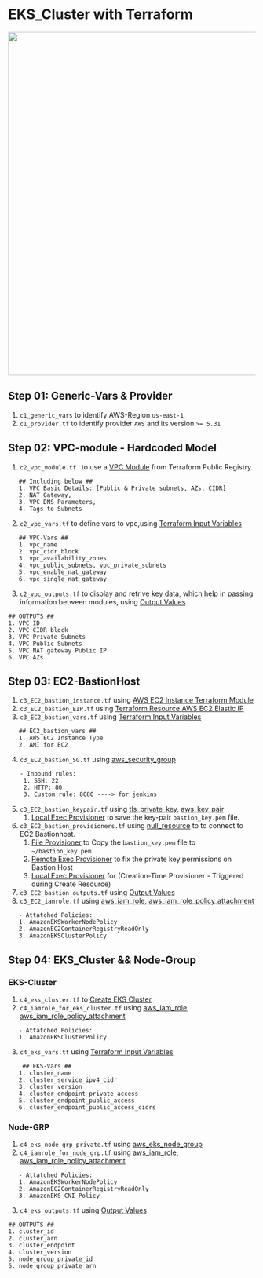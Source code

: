 # EKS_Cluster with Terraform

<img src="https://github.com/ZaynabMohammed/EKS_Cluster/blob/master/images/EKS-Resources.PNG" width="1100" height="700" >  

## Step 01: Generic-Vars & Provider
1. `c1_generic_vars` to identify AWS-Region `us-east-1`
2. `c1_provider.tf` to identify provider `AWS` and its version `>= 5.31`

## Step 02: VPC-module - Hardcoded Model
1. `c2_vpc_module.tf ` to use a [VPC Module](https://registry.terraform.io/modules/terraform-aws-modules/vpc/aws/latest) from Terraform Public Registry.  
```
   ## Including below ##
   1. VPC Basic Details: [Public & Private subnets, AZs, CIDR]
   2. NAT Gateway,
   3. VPC DNS Parameters,
   4. Tags to Subnets
```
2. `c2_vpc_vars.tf` to define vars to vpc,using [Terraform Input Variables](https://developer.hashicorp.com/terraform/language/values/variables)  
```
   ## VPC-Vars ##
   1. vpc_name
   2. vpc_cidr_block
   3. vpc_availability_zones
   4. vpc_public_subnets, vpc_private_subnets
   5. vpc_enable_nat_gateway
   6. vpc_single_nat_gateway
```
3. `c2_vpc_outputs.tf` to display and retrive key data, which help in passing information between modules, using [Output Values](https://developer.hashicorp.com/terraform/language/values/outputs)   
  ```
  ## OUTPUTS ##
  1. VPC ID
  2. VPC CIDR block
  3. VPC Private Subnets
  4. VPC Public Subnets
  5. VPC NAT gateway Public IP
  6. VPC AZs
   ```  
## Step 03: EC2-BastionHost
1. `c3_EC2_bastion_instance.tf` using [AWS EC2 Instance Terraform Module](https://registry.terraform.io/modules/terraform-aws-modules/ec2-instance/aws/latest)
2. `c3_EC2_bastion_EIP.tf` using [Terraform Resource AWS EC2 Elastic IP](https://registry.terraform.io/providers/hashicorp/aws/latest/docs/resources/eip)
3. `c3_EC2_bastion_vars.tf` using [Terraform Input Variables](https://developer.hashicorp.com/terraform/language/values/variables)  
```
   ## EC2_bastion_vars ##
   1. AWS EC2 Instance Type
   2. AMI for EC2
```
4. `c3_EC2_bastion_SG.tf` using [aws_security_group](https://registry.terraform.io/providers/hashicorp/aws/latest/docs/resources/security_group)  
   ```
   - Inbound rules:
    1. SSH: 22
    2. HTTP: 80
    3. Custom rule: 8080 ----> for jenkins
   ```
5. `c3_EC2_bastion_keypair.tf` using [tls_private_key](https://registry.terraform.io/providers/hashicorp/tls/latest/docs/resources/private_key), [aws_key_pair](https://registry.terraform.io/providers/hashicorp/aws/latest/docs/resources/key_pair)
    1. [Local Exec Provisioner](https://developer.hashicorp.com/terraform/language/resources/provisioners/local-exec) to save the key-pair `bastion_key.pem` file.
6. `c3_EC2_bastion_provisioners.tf` using [null_resource](https://registry.terraform.io/providers/hashicorp/null/latest/docs/resources/resource) to to connect to EC2 Bastionhost.    
    1. [File Provisioner](https://developer.hashicorp.com/terraform/language/resources/provisioners/file) to Copy the `bastion_key.pem` file to `~/bastion_key.pem`
    2. [Remote Exec Provisioner](https://developer.hashicorp.com/terraform/language/resources/provisioners/remote-exec) to fix the private key permissions on Bastion Host
    3. [Local Exec Provisioner](https://developer.hashicorp.com/terraform/language/resources/provisioners/local-exec)  for (Creation-Time Provisioner - Triggered during Create Resource)
7. `c3_EC2_bastion_outputs.tf` using [Output Values](https://developer.hashicorp.com/terraform/language/values/outputs)
8. `c3_EC2_iamrole.tf` using [aws_iam_role](https://registry.terraform.io/providers/hashicorp/aws/latest/docs/resources/iam_role), [aws_iam_role_policy_attachment](https://registry.terraform.io/providers/hashicorp/aws/latest/docs/resources/iam_role_policy_attachment)
```
   - Attatched Policies:
   1. AmazonEKSWorkerNodePolicy
   2. AmazonEC2ContainerRegistryReadOnly
   3. AmazonEKSClusterPolicy
```
## Step 04: EKS_Cluster && Node-Group
### EKS-Cluster
1. `c4_eks_cluster.tf` to [Create EKS Cluster](https://registry.terraform.io/providers/hashicorp/aws/latest/docs/resources/eks_cluster)
2. `c4_iamrole_for_eks_cluster.tf` using [aws_iam_role](https://registry.terraform.io/providers/hashicorp/aws/latest/docs/resources/iam_role), [aws_iam_role_policy_attachment](https://registry.terraform.io/providers/hashicorp/aws/latest/docs/resources/iam_role_policy_attachment)
```
   - Attatched Policies:
   1. AmazonEKSClusterPolicy
```
3. `c4_eks_vars.tf` using [Terraform Input Variables](https://developer.hashicorp.com/terraform/language/values/variables)  
```
    ## EKS-Vars ##
   1. cluster_name  
   2. cluster_service_ipv4_cidr  
   3. cluster_version  
   4. cluster_endpoint_private_access  
   5. cluster_endpoint_public_access  
   6. cluster_endpoint_public_access_cidrs  
```
 ### Node-GRP
 1. `c4_eks_node_grp_private.tf` using [aws_eks_node_group](https://registry.terraform.io/providers/hashicorp/aws/latest/docs/resources/eks_node_group)
 2. `c4_iamrole_for_node_grp.tf` using [aws_iam_role](https://registry.terraform.io/providers/hashicorp/aws/latest/docs/resources/iam_role), [aws_iam_role_policy_attachment](https://registry.terraform.io/providers/hashicorp/aws/latest/docs/resources/iam_role_policy_attachment)
```
   - Attatched Policies:
   1. AmazonEKSWorkerNodePolicy
   2. AmazonEC2ContainerRegistryReadOnly
   3. AmazonEKS_CNI_Policy
```
3. `c4_eks_outputs.tf` using [Output Values](https://developer.hashicorp.com/terraform/language/values/outputs)  
  ```
## OUTPUTS ##
  1. cluster_id
  2. cluster_arn
  3. cluster_endpoint
  4. cluster_version
  5. node_group_private_id
  6. node_group_private_arn
```
